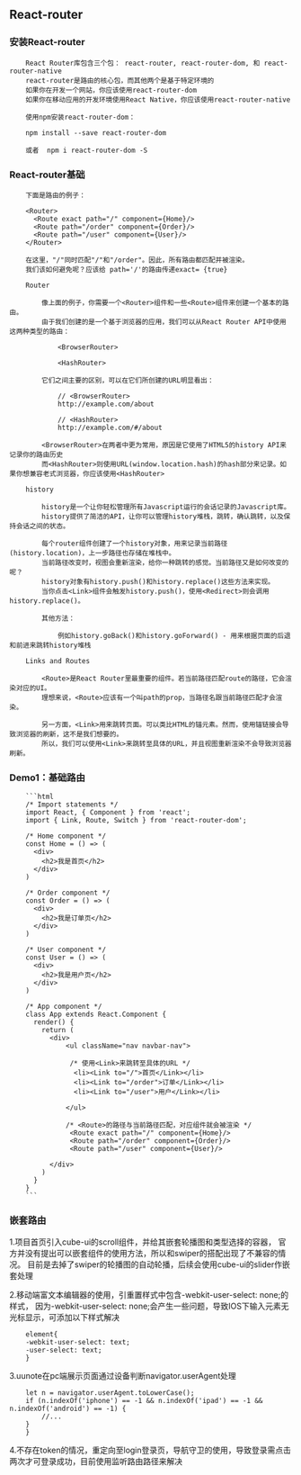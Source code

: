 ## React-router

### 安装React-router

		React Router库包含三个包： react-router, react-router-dom, 和 react-router-native
		react-router是路由的核心包，而其他两个是基于特定环境的
		如果你在开发一个网站，你应该使用react-router-dom
		如果你在移动应用的开发环境使用React Native，你应该使用react-router-native
		
		使用npm安装react-router-dom：
		
		npm install --save react-router-dom
		
		或者  npm i react-router-dom -S

### React-router基础

		下面是路由的例子：
		
		<Router>
		  <Route exact path="/" component={Home}/>
		  <Route path="/order" component={Order}/>
		  <Route path="/user" component={User}/>
		</Router>
		
		在这里，"/"同时匹配"/"和"/order"。因此，所有路由都匹配并被渲染。
		我们该如何避免呢？应该给 path='/'的路由传递exact= {true}
		
		Router
		
			像上面的例子，你需要一个<Router>组件和一些<Route>组件来创建一个基本的路由。
			由于我们创建的是一个基于浏览器的应用，我们可以从React Router API中使用这两种类型的路由：
				
				<BrowserRouter>
				
				<HashRouter>
			
			它们之间主要的区别，可以在它们所创建的URL明显看出：
			
				// <BrowserRouter>
				http://example.com/about
				
				// <HashRouter>
				http://example.com/#/about
			
			<BrowserRouter>在两者中更为常用，原因是它使用了HTML5的history API来记录你的路由历史
			而<HashRouter>则使用URL(window.location.hash)的hash部分来记录。如果你想兼容老式浏览器，你应该使用<HashRouter>
		
		history
		
			history是一个让你轻松管理所有Javascript运行的会话记录的Javascript库。
			history提供了简洁的API，让你可以管理history堆栈，跳转，确认跳转，以及保持会话之间的状态。
			
			每个router组件创建了一个history对象，用来记录当前路径(history.location)，上一步路径也存储在堆栈中。
			当前路径改变时，视图会重新渲染，给你一种跳转的感觉。当前路径又是如何改变的呢？
			history对象有history.push()和history.replace()这些方法来实现。
			当你点击<Link>组件会触发history.push()，使用<Redirect>则会调用history.replace()。
			
			其他方法：
			
				例如history.goBack()和history.goForward() - 用来根据页面的后退和前进来跳转history堆栈
		
		Links and Routes
		
			<Route>是React Router里最重要的组件。若当前路径匹配route的路径，它会渲染对应的UI。
			理想来说，<Route>应该有一个叫path的prop，当路径名跟当前路径匹配才会渲染。
			
			另一方面，<Link>用来跳转页面。可以类比HTML的锚元素。然而，使用锚链接会导致浏览器的刷新，这不是我们想要的。
			所以，我们可以使用<Link>来跳转至具体的URL，并且视图重新渲染不会导致浏览器刷新。

### Demo1：基础路由

		```html
		/* Import statements */
		import React, { Component } from 'react';
		import { Link, Route, Switch } from 'react-router-dom';
		
		/* Home component */
		const Home = () => (
		  <div>
		    <h2>我是首页</h2>
		  </div>
		)
		
		/* Order component */
		const Order = () => (
		  <div>
		    <h2>我是订单页</h2>
		  </div>
		)
		
		/* User component */
		const User = () => (
		  <div>
		    <h2>我是用户页</h2>
		  </div>
		)
		
		/* App component */
		class App extends React.Component {
		  render() {
		    return (
		      <div>
		          <ul className="nav navbar-nav">
		
		           /* 使用<Link>来跳转至具体的URL */
		            <li><Link to="/">首页</Link></li>
		            <li><Link to="/order">订单</Link></li>
		            <li><Link to="/user">用户</Link></li>
		
		          </ul>
		
		          /* <Route>的路径与当前路径匹配，对应组件就会被渲染 */
		           <Route exact path="/" component={Home}/>
		           <Route path="/order" component={Order}/>
		           <Route path="/user" component={User}/>
		
		      </div>
		    )
		  }
		}
		```
### 嵌套路由

		

1.项目首页引入cube-ui的scroll组件，并给其嵌套轮播图和类型选择的容器， 
官方并没有提出可以嵌套组件的使用方法，所以和swiper的搭配出现了不兼容的情况。 
目前是去掉了swiper的轮播图的自动轮播，后续会使用cube-ui的slider作嵌套处理 

2.移动端富文本编辑器的使用，引重置样式中包含-webkit-user-select: none;的样式， 
因为-webkit-user-select: none;会产生一些问题，导致IOS下输入元素无光标显示，可添加以下样式解决 

		element{ 
		-webkit-user-select: text; 
		-user-select: text; 
		} 

3.uunote在pc端展示页面通过设备判断navigator.userAgent处理 

		let n = navigator.userAgent.toLowerCase(); 
		if (n.indexOf('iphone') == -1 && n.indexOf('ipad') == -1 && n.indexOf('android') == -1) { 
			//... 
		} 
		} 

4.不存在token的情况，重定向至login登录页，导航守卫的使用，导致登录需点击两次才可登录成功，目前使用监听路由路径来解决